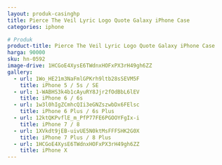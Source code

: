 ```yaml
---
layout: produk-casinghp
title: Pierce The Veil Lyric Logo Quote Galaxy iPhone Case
categories: iphone

# Produk
product-title: Pierce The Veil Lyric Logo Quote Galaxy iPhone Case
harga: 90000
sku: hn-0592
image-drive: 1HCGoE4XysE6TWdnxHOFxPX3rH49gh6ZZ
gallery:
  - url: 1Wo_HE21m3NaFmlGPKrh9ltb28sSEVM5F
    title: iPhone 5 / 5s / SE
  - url: 1-WABHS3k4b1cAyuRY8Jjr2fOdBbL6lEV
    title: iPhone 6 / 6s
  - url: 1w3l0hIgZCmhcQIi3eGNZszwbDx6FElsc
    title: iPhone 6 Plus / 6s Plus
  - url: 12ktQKPvflE_m_PfP77FE6PGOOYFgIx-i
    title: iPhone 7 / 8
  - url: 1XVkdt9jEB-uivUE5N0ktMsFFFSHK2G0X
    title: iPhone 7 Plus / 8 Plus
  - url: 1HCGoE4XysE6TWdnxHOFxPX3rH49gh6ZZ
    title: iPhone X
---
```

